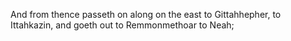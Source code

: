 And from thence passeth on along on the east to Gittahhepher, to Ittahkazin, and goeth out to Remmonmethoar to Neah;
